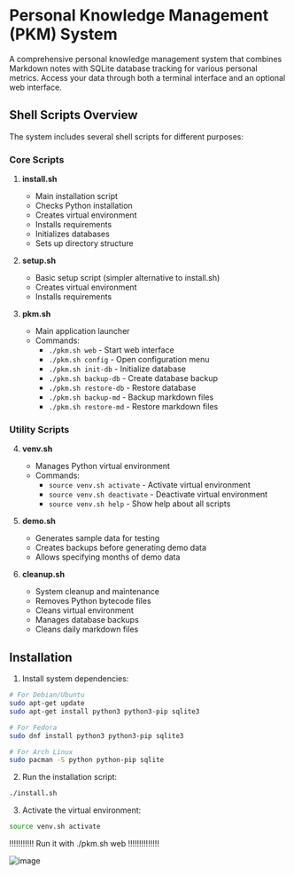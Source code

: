 # Personal Knowledge Management (PKM) System

A comprehensive personal knowledge management system that combines Markdown notes with SQLite database tracking for various personal metrics. Access your data through both a terminal interface and an optional web interface.

## Shell Scripts Overview

The system includes several shell scripts for different purposes:

### Core Scripts
1. **install.sh**
   - Main installation script
   - Checks Python installation
   - Creates virtual environment
   - Installs requirements
   - Initializes databases
   - Sets up directory structure

2. **setup.sh**
   - Basic setup script (simpler alternative to install.sh)
   - Creates virtual environment
   - Installs requirements

3. **pkm.sh**
   - Main application launcher
   - Commands:
     - `./pkm.sh web` - Start web interface
     - `./pkm.sh config` - Open configuration menu
     - `./pkm.sh init-db` - Initialize database
     - `./pkm.sh backup-db` - Create database backup
     - `./pkm.sh restore-db` - Restore database
     - `./pkm.sh backup-md` - Backup markdown files
     - `./pkm.sh restore-md` - Restore markdown files

### Utility Scripts
4. **venv.sh**
   - Manages Python virtual environment
   - Commands:
     - `source venv.sh activate` - Activate virtual environment
     - `source venv.sh deactivate` - Deactivate virtual environment
     - `source venv.sh help` - Show help about all scripts

5. **demo.sh**
   - Generates sample data for testing
   - Creates backups before generating demo data
   - Allows specifying months of demo data

6. **cleanup.sh**
   - System cleanup and maintenance
   - Removes Python bytecode files
   - Cleans virtual environment
   - Manages database backups
   - Cleans daily markdown files

## Installation

1. Install system dependencies:
```bash
# For Debian/Ubuntu
sudo apt-get update
sudo apt-get install python3 python3-pip sqlite3

# For Fedora
sudo dnf install python3 python3-pip sqlite3

# For Arch Linux
sudo pacman -S python python-pip sqlite
```

2. Run the installation script:
```bash
./install.sh
```

3. Activate the virtual environment:
```bash
source venv.sh activate
```

!!!!!!!!!!! Run it with ./pkm.sh web !!!!!!!!!!!!!!


![image](https://github.com/user-attachments/assets/ceba5e02-106f-4b67-a0aa-a918365cb04c)
